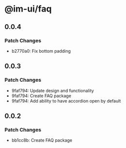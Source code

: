 # @im-ui/faq

## 0.0.4

### Patch Changes

- b2770a0: Fix bottom padding

## 0.0.3

### Patch Changes

- 9faf794: Update design and functionality
- 9faf794: Create FAQ package
- 9faf794: Add ability to have accordion open by default

## 0.0.2

### Patch Changes

- bb1cc8b: Create FAQ package
